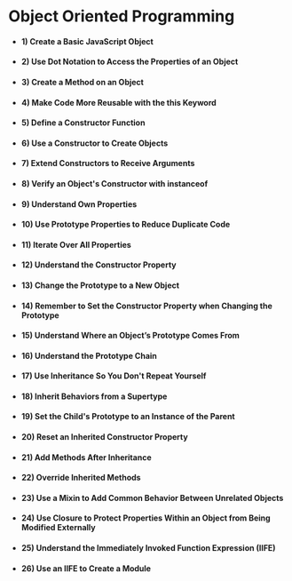 # Object Oriented Programming

- #### 1) Create a Basic JavaScript Object

- #### 2) Use Dot Notation to Access the Properties of an Object

- #### 3) Create a Method on an Object

- #### 4) Make Code More Reusable with the this Keyword

- #### 5) Define a Constructor Function

- #### 6) Use a Constructor to Create Objects

- #### 7) Extend Constructors to Receive Arguments

- #### 8) Verify an Object's Constructor with instanceof

- #### 9) Understand Own Properties

- #### 10) Use Prototype Properties to Reduce Duplicate Code

- #### 11) Iterate Over All Properties

- #### 12) Understand the Constructor Property

- #### 13) Change the Prototype to a New Object

- #### 14) Remember to Set the Constructor Property when Changing the Prototype

- #### 15) Understand Where an Object’s Prototype Comes From

- #### 16) Understand the Prototype Chain

- #### 17) Use Inheritance So You Don't Repeat Yourself

- #### 18) Inherit Behaviors from a Supertype

- #### 19) Set the Child's Prototype to an Instance of the Parent

- #### 20) Reset an Inherited Constructor Property

- #### 21) Add Methods After Inheritance

- #### 22) Override Inherited Methods

- #### 23) Use a Mixin to Add Common Behavior Between Unrelated Objects

- #### 24) Use Closure to Protect Properties Within an Object from Being Modified Externally

- #### 25) Understand the Immediately Invoked Function Expression (IIFE)

- #### 26) Use an IIFE to Create a Module
